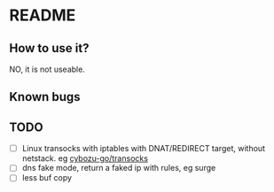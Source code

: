 # README

## How to use it?

NO, it is not useable.

## Known bugs

## TODO

* [ ] Linux transocks with iptables with DNAT/REDIRECT target, without netstack. eg [cybozu-go/transocks](https://github.com/cybozu-go/transocks)
* [ ] dns fake mode, return a faked ip with rules, eg surge
* [ ] less buf copy
